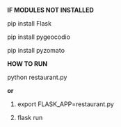 **IF MODULES NOT INSTALLED**

pip install Flask

pip install pygeocodio

pip install pyzomato

**HOW TO RUN**

python restaurant.py

**or**

1. export FLASK_APP=restaurant.py

2. flask run
